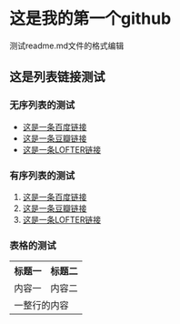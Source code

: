 <h1>这是我的第一个github</h1>
测试readme.md文件的格式编辑

<h2>这是列表链接测试</h2>
<h3>无序列表的测试</h3>
<ul>
  <li><a href="http://www.baidu.com">这是一条百度链接</a></li>
  <li><a href="http://www.douban.com">这是一条豆瓣链接</a></li>
  <li><a href="http://www.lofter.com">这是一条LOFTER链接</a></li>
</ul>
<h3>有序列表的测试</h3>
<ol>
  <li><a href="http://www.baidu.com">这是一条百度链接</a></li>
  <li><a href="http://www.douban.com">这是一条豆瓣链接</a></li>
  <li><a href="http://www.lofter.com">这是一条LOFTER链接</a></li>
</ol>
<h3>表格的测试</h3>
<table border="0" sellspacing="0" sellpadding="0">
  <tbody>
    <tr>
      <th width="50%">标题一</th>
      <th width="50%">标题二</th>
    </tr>
    <tr>
      <td>内容一</td>
      <td>内容二</td>
    </tr>
    <tr>
      <td colspan="2">一整行的内容</td>
    </tr>
  </tbody>
</table>
